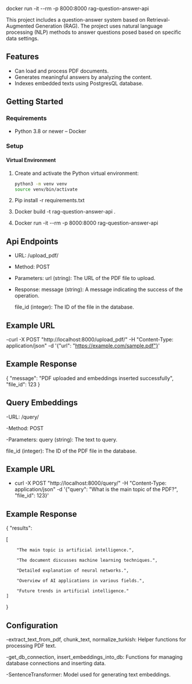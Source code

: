 docker run -it --rm -p 8000:8000 rag-question-answer-api

This project includes a question-answer system based on Retrieval-Augmented Generation (RAG). The project uses natural language processing (NLP) methods to answer questions posed based on specific data settings.

## Features

- Can load and process PDF documents.
- Generates meaningful answers by analyzing the content.
- Indexes embedded texts using PostgresQL database.


## Getting Started

### Requirements

- Python 3.8 or newer
– Docker

### Setup

#### Virtual Environment

1. Create and activate the Python virtual environment:

   ```bash
   python3 -m venv venv
   source venv/bin/activate

2. Pip install -r requirements.txt

3. Docker build -t rag-question-answer-api .

4. Docker run -it --rm -p 8000:8000 rag-question-answer-api


## Api Endpoints

- URL: /upload_pdf/
- Method: POST
- Parameters: url (string): The URL of the PDF file to upload.
- Response: message (string): A message indicating the success of the operation.

  file_id (integer): The ID of the file in the database.

## Example URL

-curl -X POST "http://localhost:8000/upload_pdf/" -H "Content-Type: application/json" -d '{"url": "https://example.com/sample.pdf"}'

## Example Response

{
    "message": "PDF uploaded and embeddings inserted successfully",
    "file_id": 123
}


## Query Embeddings


-URL: /query/

-Method: POST

-Parameters:
query (string): The text to query.

file_id (integer): The ID of the PDF file in the database.

## Example URL

- curl -X POST "http://localhost:8000/query/" -H "Content-Type: application/json" -d '{"query": "What is the main topic of the PDF?", "file_id": 123}'

## Example Response

{
    "results": 
   
   [

        "The main topic is artificial intelligence.",
        
        "The document discusses machine learning techniques.",
        
        "Detailed explanation of neural networks.",
        
        "Overview of AI applications in various fields.",
        
        "Future trends in artificial intelligence."
    ]
}


## Configuration
-extract_text_from_pdf, chunk_text, normalize_turkish: Helper functions for processing PDF text.

-get_db_connection, insert_embeddings_into_db: Functions for managing database connections and inserting data.

-SentenceTransformer: Model used for generating text embeddings.




